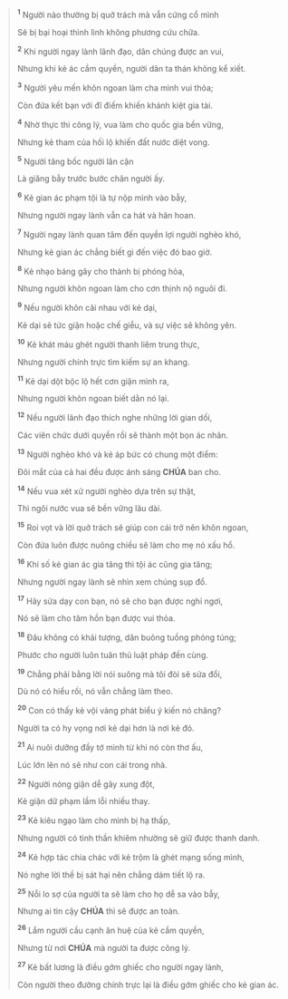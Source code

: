 > <sup><b>1</b></sup> Người nào thường bị quở trách mà vẫn cứng cổ mình
>
> Sẽ bị bại hoại thình lình không phương cứu chữa.
>
> <sup><b>2</b></sup> Khi người ngay lành lãnh đạo, dân chúng được an vui,
>
> Nhưng khi kẻ ác cầm quyền, người dân ta thán không kể xiết.
>
> <sup><b>3</b></sup> Người yêu mến khôn ngoan làm cha mình vui thỏa;
>
> Còn đứa kết bạn với đĩ điếm khiến khánh kiệt gia tài.
>
> <sup><b>4</b></sup> Nhờ thực thi công lý, vua làm cho quốc gia bền vững,
>
> Nhưng kẻ tham của hối lộ khiến đất nước diệt vong.
>
> <sup><b>5</b></sup> Người tâng bốc người lân cận
>
> Là giăng bẫy trước bước chân người ấy.
>
> <sup><b>6</b></sup> Kẻ gian ác phạm tội là tự nộp mình vào bẫy,
>
> Nhưng người ngay lành vẫn ca hát và hân hoan.
>
> <sup><b>7</b></sup> Người ngay lành quan tâm đến quyền lợi người nghèo khó,
>
> Nhưng kẻ gian ác chẳng biết gì đến việc đó bao giờ.
>
> <sup><b>8</b></sup> Kẻ nhạo báng gây cho thành bị phóng hỏa,
>
> Nhưng người khôn ngoan làm cho cơn thịnh nộ nguôi đi.
>
> <sup><b>9</b></sup> Nếu người khôn cãi nhau với kẻ dại,
>
> Kẻ dại sẽ tức giận hoặc chế giễu, và sự việc sẽ không yên.
>
> <sup><b>10</b></sup> Kẻ khát máu ghét người thanh liêm trung thực,
>
> Nhưng người chính trực tìm kiếm sự an khang.
>
> <sup><b>11</b></sup> Kẻ dại dột bộc lộ hết cơn giận mình ra,
>
> Nhưng người khôn ngoan biết dằn nó lại.
>
> <sup><b>12</b></sup> Nếu người lãnh đạo thích nghe những lời gian dối,
>
> Các viên chức dưới quyền rồi sẽ thành một bọn ác nhân.
>
> <sup><b>13</b></sup> Người nghèo khó và kẻ áp bức có chung một điểm:
>
> Đôi mắt của cả hai đều được ánh sáng **CHÚA** ban cho.
>
> <sup><b>14</b></sup> Nếu vua xét xử người nghèo dựa trên sự thật,
>
> Thì ngôi nước vua sẽ bền vững lâu dài.
>
> <sup><b>15</b></sup> Roi vọt và lời quở trách sẽ giúp con cái trở nên khôn ngoan,
>
> Còn đứa luôn được nuông chiều sẽ làm cho mẹ nó xấu hổ.
>
> <sup><b>16</b></sup> Khi số kẻ gian ác gia tăng thì tội ác cũng gia tăng;
>
> Nhưng người ngay lành sẽ nhìn xem chúng sụp đổ.
>
> <sup><b>17</b></sup> Hãy sửa dạy con bạn, nó sẽ cho bạn được nghỉ ngơi,
>
> Nó sẽ làm cho tâm hồn bạn được vui thỏa.
>
> <sup><b>18</b></sup> Đâu không có khải tượng, dân buông tuồng phóng túng;
>
> Phước cho người luôn tuân thủ luật pháp đến cùng.
>
> <sup><b>19</b></sup> Chẳng phải bằng lời nói suông mà tôi đòi sẽ sửa đổi,
>
> Dù nó có hiểu rồi, nó vẫn chẳng làm theo.
>
> <sup><b>20</b></sup> Con có thấy kẻ vội vàng phát biểu ý kiến nó chăng?
>
> Người ta có hy vọng nơi kẻ dại hơn là nơi kẻ đó.
>
> <sup><b>21</b></sup> Ai nuôi dưỡng đầy tớ mình từ khi nó còn thơ ấu,
>
> Lúc lớn lên nó sẽ như con cái trong nhà.
>
> <sup><b>22</b></sup> Người nóng giận dễ gây xung đột,
>
> Kẻ giận dữ phạm lầm lỗi nhiều thay.
>
> <sup><b>23</b></sup> Kẻ kiêu ngạo làm cho mình bị hạ thấp,
>
> Nhưng người có tinh thần khiêm nhường sẽ giữ được thanh danh.
>
> <sup><b>24</b></sup> Kẻ hợp tác chia chác với kẻ trộm là ghét mạng sống mình,
>
> Nó nghe lời thề bị sát hại nên chẳng dám tiết lộ ra.
>
> <sup><b>25</b></sup> Nỗi lo sợ của người ta sẽ làm cho họ dễ sa vào bẫy,
>
> Nhưng ai tin cậy **CHÚA** thì sẽ được an toàn.
>
> <sup><b>26</b></sup> Lắm người cầu cạnh ân huệ của kẻ cầm quyền,
>
> Nhưng từ nơi **CHÚA** mà người ta được công lý.
>
> <sup><b>27</b></sup> Kẻ bất lương là điều gớm ghiếc cho người ngay lành,
>
> Còn người theo đường chính trực lại là điều gớm ghiếc cho kẻ gian ác.